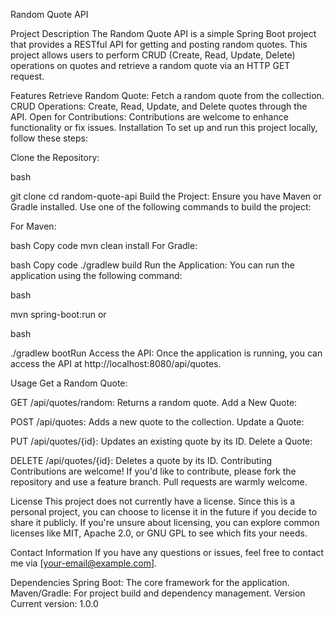 Random Quote API 

Project Description
The Random Quote API is a simple Spring Boot project that provides a RESTful API for getting and posting random quotes. This project allows users to perform CRUD (Create, Read, Update, Delete) operations on quotes and retrieve a random quote via an HTTP GET request.

Features
Retrieve Random Quote: Fetch a random quote from the collection.
CRUD Operations: Create, Read, Update, and Delete quotes through the API.
Open for Contributions: Contributions are welcome to enhance functionality or fix issues.
Installation
To set up and run this project locally, follow these steps:

Clone the Repository:

bash

git clone <repository-url>
cd random-quote-api
Build the Project: Ensure you have Maven or Gradle installed. Use one of the following commands to build the project:

For Maven:

bash
Copy code
mvn clean install
For Gradle:

bash
Copy code
./gradlew build
Run the Application: You can run the application using the following command:

bash

mvn spring-boot:run
or

bash

./gradlew bootRun
Access the API: Once the application is running, you can access the API at http://localhost:8080/api/quotes.

Usage
Get a Random Quote:

GET /api/quotes/random: Returns a random quote.
Add a New Quote:

POST /api/quotes: Adds a new quote to the collection.
Update a Quote:

PUT /api/quotes/{id}: Updates an existing quote by its ID.
Delete a Quote:

DELETE /api/quotes/{id}: Deletes a quote by its ID.
Contributing
Contributions are welcome! If you'd like to contribute, please fork the repository and use a feature branch. Pull requests are warmly welcome.

License
This project does not currently have a license. Since this is a personal project, you can choose to license it in the future if you decide to share it publicly. If you're unsure about licensing, you can explore common licenses like MIT, Apache 2.0, or GNU GPL to see which fits your needs.

Contact Information
If you have any questions or issues, feel free to contact me via [your-email@example.com].

Dependencies
Spring Boot: The core framework for the application.
Maven/Gradle: For project build and dependency management.
Version
Current version: 1.0.0

